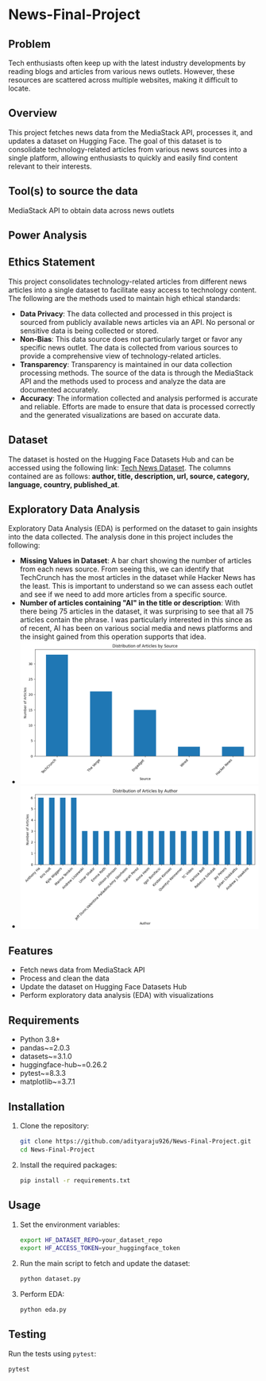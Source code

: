 # News-Final-Project

## Problem

Tech enthusiasts often keep up with the latest industry developments by reading blogs and articles from various news outlets. However, these resources are scattered across multiple websites, making it difficult to locate.

## Overview
This project fetches news data from the MediaStack API, processes it, and updates a dataset on Hugging Face. The goal of this dataset is to consolidate technology-related articles from various news sources into a single platform, allowing enthusiasts to quickly and easily find content relevant to their interests.

## Tool(s) to source the data
MediaStack API to obtain data across news outlets

## Power Analysis


## Ethics Statement
This project consolidates technology-related articles from different news articles into a single dataset to facilitate easy access to technology content. The following are the methods used to maintain high ethical standards:
- **Data Privacy**: The data collected and processed in this project is sourced from publicly available news articles via an API. No personal or sensitive data is being collected or stored.
- **Non-Bias**: This data source does not particularly target or favor any specific news outlet. The data is collected from various sources to provide a comprehensive view of technology-related articles.
- **Transparency**: Transparency is maintained in our data collection processing methods. The source of the data is through the MediaStack API and the methods used to process and analyze the data are documented accurately.
- **Accuracy**: The information collected and analysis performed is accurate and reliable. Efforts are made to ensure that data is processed correctly and the generated visualizations are based on accurate data.

## Dataset
The dataset is hosted on the Hugging Face Datasets Hub and can be accessed using the following link: [Tech News Dataset](https://huggingface.co/datasets/adityaraju26/tech-news-data). The columns contained are as follows: **author, title, description, url, source, category, language, country, published_at**.

## Exploratory Data Analysis
Exploratory Data Analysis (EDA) is performed on the dataset to gain insights into the data collected. The analysis done in this project includes the following:
- **Missing Values in Dataset**: A bar chart showing the number of articles from each news source. From seeing this, we can identify that TechCrunch has the most articles in the dataset while Hacker News has the least. This is important to understand so we can assess each outlet and see if we need to add more articles from a specific source.
- **Number of articles containing "AI" in the title or description**: With there being 75 articles in the dataset, it was surprising to see that all 75 articles contain the phrase. I was particularly interested in this since as of recent, AI has been on various social media and news platforms and the insight gained from this operation supports that idea.
- ![Distribution of Articles by Source](eda/article_distribution.png)
- ![Distribution of Articles by Author](eda/author_distribution.png)

## Features
- Fetch news data from MediaStack API
- Process and clean the data
- Update the dataset on Hugging Face Datasets Hub
- Perform exploratory data analysis (EDA) with visualizations

## Requirements
- Python 3.8+
- pandas~=2.0.3
- datasets~=3.1.0
- huggingface-hub~=0.26.2
- pytest~=8.3.3
- matplotlib~=3.7.1

## Installation
1. Clone the repository:
    ```sh
    git clone https://github.com/adityaraju926/News-Final-Project.git
    cd News-Final-Project
    ```

2. Install the required packages:
    ```sh
    pip install -r requirements.txt
    ```

## Usage
1. Set the environment variables:
    ```sh
    export HF_DATASET_REPO=your_dataset_repo
    export HF_ACCESS_TOKEN=your_huggingface_token
    ```

2. Run the main script to fetch and update the dataset:
    ```sh
    python dataset.py
    ```

3. Perform EDA:
    ```sh
    python eda.py
    ```

## Testing
Run the tests using `pytest`:
```sh
pytest